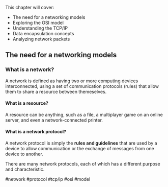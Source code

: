 

This chapter will cover:
- The need for a networking models
- Exploring the OSI model
- Understanding the TCP/IP 
- Data encapsulation concepts
- Analyzing network packets


## The need for a networking models



### What is a network?

A network is defined as having two or more computing devices interconnected, using a set of communication protocols (rules) that allow them to share a resource between themeselves.

#### What is a resource?

A resource can be anything, such as a file, a multiplayer game on an online server, and even a network-connected printer.

#### What is a network protocol?

A network protocol is simply the **rules and guidelines** that are used by a device to allow communication or the exchange of messages from one device to another.

There are many network protocols, each of which has a different purpose and characteristic.




#network #protocol #tcp/ip #osi #model 